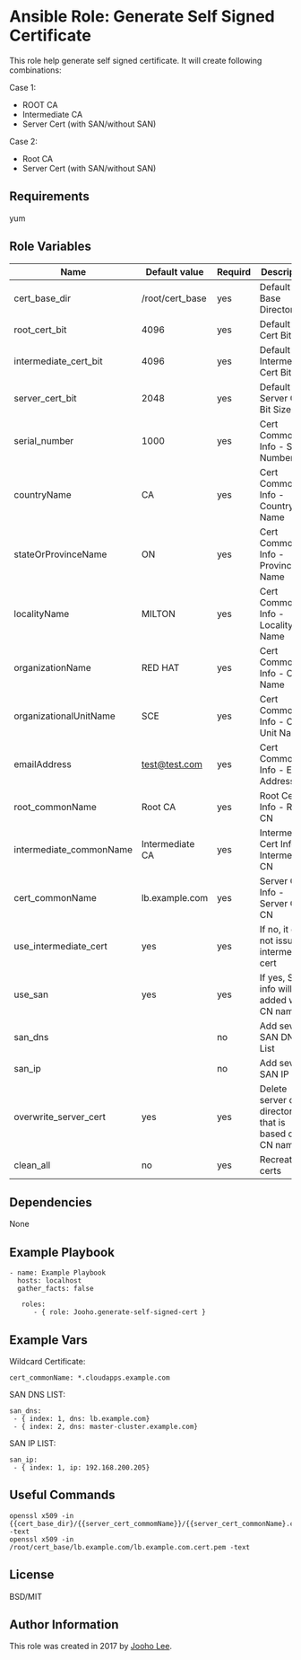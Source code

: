 Ansible Role: Generate Self Signed Certificate
=========

This role help generate self signed certificate. It will create following combinations:

Case 1:
- ROOT CA
- Intermediate CA
- Server Cert (with SAN/without SAN)

Case 2:
- Root CA
- Server Cert (with SAN/without SAN)


Requirements
------------
yum

Role Variables
--------------

| Name                      | Default value                         |        Requird       | Description                                                                 |
|---------------------------|---------------------------------------|----------------------|-----------------------------------------------------------------------------|
| cert_base_dir             | /root/cert_base                       |         yes          | Default Cert Base Directory                                                 |
| root_cert_bit             | 4096                                  |         yes          | Default Root Cert Bit Size                                                  |
| intermediate_cert_bit     | 4096                                  |         yes          | Default Intermediate Cert Bit Size                                          |
| server_cert_bit           | 2048                                  |         yes          | Default Server Cert Bit Size                                                |
| serial_number             | 1000                                  |         yes          | Cert Common Info - Serial Number                                            |
| countryName               | CA                                    |         yes          | Cert Common Info - Country Name                                             |
| stateOrProvinceName       | ON                                    |         yes          | Cert Common Info - Province Name                                            |
| localityName              | MILTON                                |         yes          | Cert Common Info - Locality Name                                            |
| organizationName          | RED HAT                               |         yes          | Cert Common Info - Org Name                                                 |
| organizationalUnitName    | SCE                                   |         yes          | Cert Common Info - Org Unit Name                                            |
| emailAddress              | test@test.com                         |         yes          | Cert Common Info - Email Address                                            |
| root_commonName           | Root CA                               |         yes          | Root Cert Info - Root CN                                                    |
| intermediate_commonName   | Intermediate CA                       |         yes          | Intermediate Cert Info - Intermediate CN                                    |
| cert_commonName           | lb.example.com                        |         yes          | Server Cert Info - Server Cert CN                                           |
| use_intermediate_cert     | yes                                   |         yes          | If no, it does not issue intermediate cert                                  |
| use_san                   | yes                                   |         yes          | If yes, SAN info will be added with CN name                                 |
| san_dns                   |                                       |         no           | Add several SAN DNS List                                                    |
| san_ip                    |                                       |         no           | Add several SAN IP List                                                     |
| overwrite_server_cert     | yes                                   |         yes          | Delete server cert directory that is based on CN name                       |
| clean_all                 | no                                    |         yes          | Recreate all certs                                                          |



Dependencies
------------

None



Example Playbook
----------------
~~~
- name: Example Playbook
  hosts: localhost
  gather_facts: false

   roles:
      - { role: Jooho.generate-self-signed-cert }

~~~

Example Vars
------------
Wildcard Certificate:
~~~
cert_commonName: *.cloudapps.example.com
~~~

SAN DNS LIST:
~~~
san_dns:
 - { index: 1, dns: lb.example.com}
 - { index: 2, dns: master-cluster.example.com}
~~~

SAN IP LIST:
~~~
san_ip:
 - { index: 1, ip: 192.168.200.205}
~~~


Useful Commands
---------------
~~~
openssl x509 -in {{cert_base_dir}/{{server_cert_commomName}}/{{server_cert_commonName}.cert.pem -text
openssl x509 -in /root/cert_base/lb.example.com/lb.example.com.cert.pem -text
~~~

License
-------

BSD/MIT

Author Information
------------------

This role was created in 2017 by [Jooho Lee](http://github.com/jooho).

